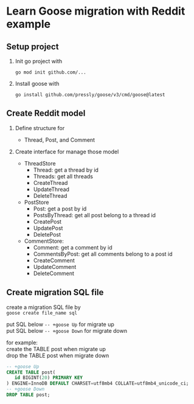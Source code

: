 # Learn Goose migration with Reddit example

## Setup project

1. Init go project with

   `go mod init github.com/...`

2. Install goose with

   `go install github.com/pressly/goose/v3/cmd/goose@latest`

## Create Reddit model

1. Define structure for

   - Thread, Post, and Comment

2. Create interface for manage those model
   - ThreadStore
     - Thread: get a thread by id
     - Threads: get all threads
     - CreateThread
     - UpdateThread
     - DeleteThread
   - PostStore
     - Post: get a post by id
     - PostsByThread: get all post belong to a thread id
     - CreatePost
     - UpdatePost
     - DeletePost
   - CommentStore:
     - Comment: get a comment by id
     - CommentsByPost: get all comments belong to a post id
     - CreateComment
     - UpdateComment
     - DeleteComment

## Create migration SQL file

create a migration SQL file by<br>
`goose create file_name sql`

put SQL below `-- +goose Up` for migrate up<br>
put SQL below `-- +goose Down` for migrate down

for example:<br>
create the TABLE post when migrate up<br>
drop the TABLE post when migrate down

```sql
-- +goose Up
CREATE TABLE post(
   id BIGINT(20) PRIMARY KEY
) ENGINE=InnoDB DEFAULT CHARSET=utf8mb4 COLLATE=utf8mb4_unicode_ci;
-- +goose Down
DROP TABLE post;
```

